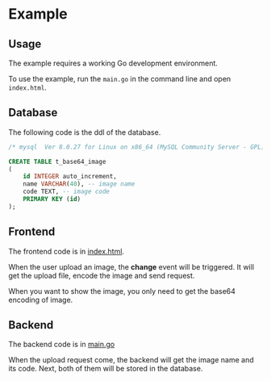 # Example

## Usage

The example requires a working Go development environment.

To use the example, run the `main.go` in the command line and open `index.html`.

## Database

The following code is the ddl of the database.

```SQL
/* mysql  Ver 8.0.27 for Linux on x86_64 (MySQL Community Server - GPL) */

CREATE TABLE t_base64_image
(
    id INTEGER auto_increment,
    name VARCHAR(40), -- image name
    code TEXT, -- image code
    PRIMARY KEY (id)
);
```

## Frontend

The frontend code is in [index.html](https://github.com/ChenYuTong10/study-image/store/base64/index.html).

When the user upload an image, the **change** event will be triggered. It will
get the upload file, encode the image and send request.

When you want to show the image, you only need to get the base64 encoding of image.

## Backend

The backend code is in [main.go](https://github.com/ChenYuTong10/study-image/store/base64/main.go)

When the upload request come, the backend will get the image name and its code.
Next, both of them will be stored in the database.